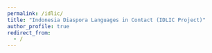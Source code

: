 ```yaml
---
permalink: /idlic/
title: "Indonesia Diaspora Languages in Contact (IDLIC Project)"
author_profile: true
redirect_from: 
  - /
---
```

